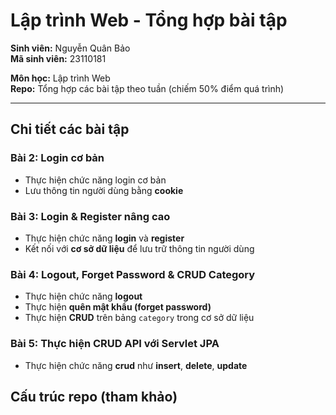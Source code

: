 # Lập trình Web - Tổng hợp bài tập

**Sinh viên:** Nguyễn Quân Bảo  
**Mã sinh viên:** 23110181  

**Môn học:** Lập trình Web  
**Repo:** Tổng hợp các bài tập theo tuần (chiếm 50% điểm quá trình)

---

## Chi tiết các bài tập

### Bài 2: Login cơ bản
- Thực hiện chức năng login cơ bản  
- Lưu thông tin người dùng bằng **cookie**

### Bài 3: Login & Register nâng cao
- Thực hiện chức năng **login** và **register**  
- Kết nối với **cơ sở dữ liệu** để lưu trữ thông tin người dùng

### Bài 4: Logout, Forget Password & CRUD Category
- Thực hiện chức năng **logout**  
- Thực hiện **quên mật khẩu (forget password)**  
- Thực hiện **CRUD** trên bảng `category` trong cơ sở dữ liệu

### Bài 5: Thực hiện CRUD API với Servlet JPA
- Thực hiện chức năng **crud**  như **insert**, **delete**, **update**

## Cấu trúc repo (tham khảo)

